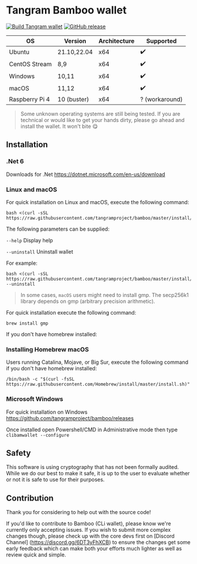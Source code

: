 # Tangram Bamboo wallet

[![Build Tangram wallet](https://github.com/tangramproject/bamboo/workflows/build%20tangram%20wallet/badge.svg)](https://github.com/tangramproject/bamboo/commits/master/)
[![GitHub release](https://img.shields.io/github/release/tangramproject/bamboo.svg)](https://GitHub.com/tangramproject/bamboo/releases/)


| OS             | Version      | Architecture | Supported          |
|----------------|--------------|--------------|--------------------|
| Ubuntu         | 21.10,22.04  | x64          | :heavy_check_mark: |
| CentOS Stream  | 8,9          | x64          | :heavy_check_mark: |
| Windows        | 10,11        | x64          | :heavy_check_mark: |
| macOS          | 11,12        | x64          | :heavy_check_mark: |
| Raspberry Pi 4 | 10 (buster)  | x64          | ? (workaround)     |

> Some unknown operating systems are still being tested. 
> If you are technical or would like to get your hands dirty, please go ahead and install the wallet. It won't bite :yum:

## Installation
### .Net 6

Downloads for .Net
https://dotnet.microsoft.com/en-us/download

### Linux and macOS

For quick installation on Linux and macOS, execute the following command:

```shell
bash <(curl -sSL https://raw.githubusercontent.com/tangramproject/bamboo/master/install/install.sh)
```

The following parameters can be supplied:

`--help`
Display help
  
`--uninstall`
Uninstall wallet

  
For example:

```shell
bash <(curl -sSL https://raw.githubusercontent.com/tangramproject/bamboo/master/install/install.sh) --uninstall
```

> In some cases, `macOS` users might need to install gmp. The secp256k1 library depends on gmp (arbitrary precision arithmetic).

For quick installation execute the following command:

`brew install gmp`

If you don't have homebrew installed:

### Installing Homebrew macOS

Users running Catalina, Mojave, or Big Sur, execute the following command if you don't have homebrew installed:

```shell
/bin/bash -c "$(curl -fsSL https://raw.githubusercontent.com/Homebrew/install/master/install.sh)"
````

### Microsoft Windows

For quick installation on Windows
https://github.com/tangramproject/bamboo/releases

Once installed open Powershell/CMD in Administrative mode then type `clibamwallet --configure`

## Safety

This software is using cryptography that has not been formally audited.
While we do our best to make it safe, it is up to the user to evaluate whether or not it is safe to use for their purposes.

## Contribution

Thank you for considering to help out with the source code!

If you'd like to contribute to Bamboo (CLi wallet), please know we're currently only accepting issues. If you wish to submit more
complex changes though, please check up with the core devs first on [Discord Channel] (https://discord.gg/6DT3yFhXCB) 
to ensure the changes get some early feedback which can make both your efforts much lighter as well as review quick and simple.
